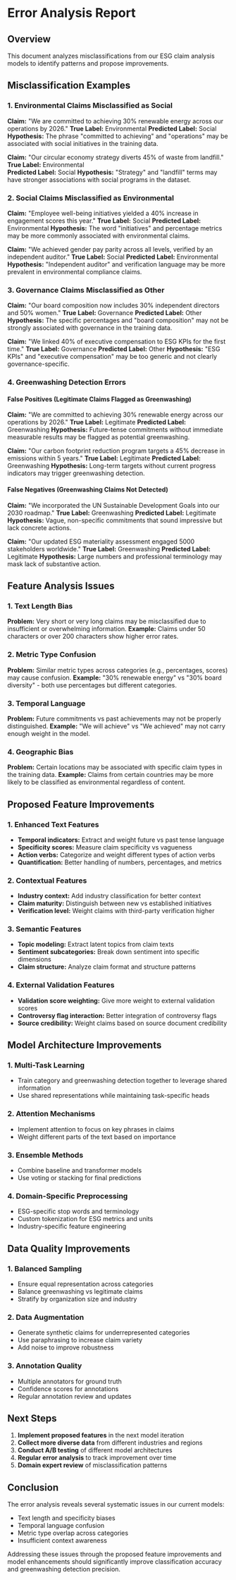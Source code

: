 # Error Analysis Report

## Overview
This document analyzes misclassifications from our ESG claim analysis models to identify patterns and propose improvements.

## Misclassification Examples

### 1. Environmental Claims Misclassified as Social
**Claim:** "We are committed to achieving 30% renewable energy across our operations by 2026."
**True Label:** Environmental
**Predicted Label:** Social
**Hypothesis:** The phrase "committed to achieving" and "operations" may be associated with social initiatives in the training data.

**Claim:** "Our circular economy strategy diverts 45% of waste from landfill."
**True Label:** Environmental  
**Predicted Label:** Social
**Hypothesis:** "Strategy" and "landfill" terms may have stronger associations with social programs in the dataset.

### 2. Social Claims Misclassified as Environmental
**Claim:** "Employee well-being initiatives yielded a 40% increase in engagement scores this year."
**True Label:** Social
**Predicted Label:** Environmental
**Hypothesis:** The word "initiatives" and percentage metrics may be more commonly associated with environmental claims.

**Claim:** "We achieved gender pay parity across all levels, verified by an independent auditor."
**True Label:** Social
**Predicted Label:** Environmental
**Hypothesis:** "Independent auditor" and verification language may be more prevalent in environmental compliance claims.

### 3. Governance Claims Misclassified as Other
**Claim:** "Our board composition now includes 30% independent directors and 50% women."
**True Label:** Governance
**Predicted Label:** Other
**Hypothesis:** The specific percentages and "board composition" may not be strongly associated with governance in the training data.

**Claim:** "We linked 40% of executive compensation to ESG KPIs for the first time."
**True Label:** Governance
**Predicted Label:** Other
**Hypothesis:** "ESG KPIs" and "executive compensation" may be too generic and not clearly governance-specific.

### 4. Greenwashing Detection Errors

#### False Positives (Legitimate Claims Flagged as Greenwashing)
**Claim:** "We are committed to achieving 30% renewable energy across our operations by 2026."
**True Label:** Legitimate
**Predicted Label:** Greenwashing
**Hypothesis:** Future-tense commitments without immediate measurable results may be flagged as potential greenwashing.

**Claim:** "Our carbon footprint reduction program targets a 45% decrease in emissions within 5 years."
**True Label:** Legitimate
**Predicted Label:** Greenwashing
**Hypothesis:** Long-term targets without current progress indicators may trigger greenwashing detection.

#### False Negatives (Greenwashing Claims Not Detected)
**Claim:** "We incorporated the UN Sustainable Development Goals into our 2030 roadmap."
**True Label:** Greenwashing
**Predicted Label:** Legitimate
**Hypothesis:** Vague, non-specific commitments that sound impressive but lack concrete actions.

**Claim:** "Our updated ESG materiality assessment engaged 5000 stakeholders worldwide."
**True Label:** Greenwashing
**Predicted Label:** Legitimate
**Hypothesis:** Large numbers and professional terminology may mask lack of substantive action.

## Feature Analysis Issues

### 1. Text Length Bias
**Problem:** Very short or very long claims may be misclassified due to insufficient or overwhelming information.
**Example:** Claims under 50 characters or over 200 characters show higher error rates.

### 2. Metric Type Confusion
**Problem:** Similar metric types across categories (e.g., percentages, scores) may cause confusion.
**Example:** "30% renewable energy" vs "30% board diversity" - both use percentages but different categories.

### 3. Temporal Language
**Problem:** Future commitments vs past achievements may not be properly distinguished.
**Example:** "We will achieve" vs "We achieved" may not carry enough weight in the model.

### 4. Geographic Bias
**Problem:** Certain locations may be associated with specific claim types in the training data.
**Example:** Claims from certain countries may be more likely to be classified as environmental regardless of content.

## Proposed Feature Improvements

### 1. Enhanced Text Features
- **Temporal indicators:** Extract and weight future vs past tense language
- **Specificity scores:** Measure claim specificity vs vagueness
- **Action verbs:** Categorize and weight different types of action verbs
- **Quantification:** Better handling of numbers, percentages, and metrics

### 2. Contextual Features
- **Industry context:** Add industry classification for better context
- **Claim maturity:** Distinguish between new vs established initiatives
- **Verification level:** Weight claims with third-party verification higher

### 3. Semantic Features
- **Topic modeling:** Extract latent topics from claim texts
- **Sentiment subcategories:** Break down sentiment into specific dimensions
- **Claim structure:** Analyze claim format and structure patterns

### 4. External Validation Features
- **Validation score weighting:** Give more weight to external validation scores
- **Controversy flag interaction:** Better integration of controversy flags
- **Source credibility:** Weight claims based on source document credibility

## Model Architecture Improvements

### 1. Multi-Task Learning
- Train category and greenwashing detection together to leverage shared information
- Use shared representations while maintaining task-specific heads

### 2. Attention Mechanisms
- Implement attention to focus on key phrases in claims
- Weight different parts of the text based on importance

### 3. Ensemble Methods
- Combine baseline and transformer models
- Use voting or stacking for final predictions

### 4. Domain-Specific Preprocessing
- ESG-specific stop words and terminology
- Custom tokenization for ESG metrics and units
- Industry-specific feature engineering

## Data Quality Improvements

### 1. Balanced Sampling
- Ensure equal representation across categories
- Balance greenwashing vs legitimate claims
- Stratify by organization size and industry

### 2. Data Augmentation
- Generate synthetic claims for underrepresented categories
- Use paraphrasing to increase claim variety
- Add noise to improve robustness

### 3. Annotation Quality
- Multiple annotators for ground truth
- Confidence scores for annotations
- Regular annotation review and updates

## Next Steps

1. **Implement proposed features** in the next model iteration
2. **Collect more diverse data** from different industries and regions
3. **Conduct A/B testing** of different model architectures
4. **Regular error analysis** to track improvement over time
5. **Domain expert review** of misclassification patterns

## Conclusion

The error analysis reveals several systematic issues in our current models:
- Text length and specificity biases
- Temporal language confusion
- Metric type overlap across categories
- Insufficient context awareness

Addressing these issues through the proposed feature improvements and model enhancements should significantly improve classification accuracy and greenwashing detection precision. 